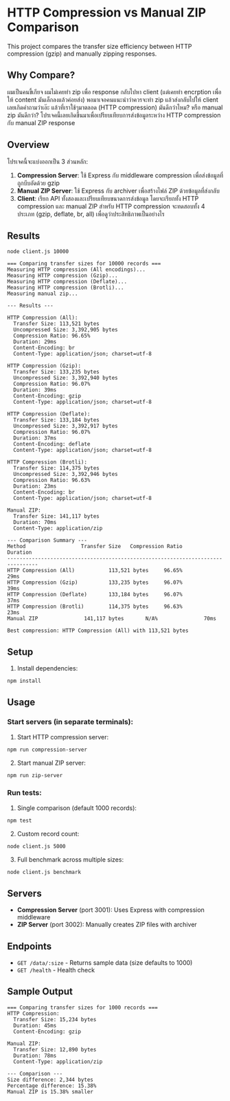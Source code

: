 # HTTP Compression vs Manual ZIP Comparison

This project compares the transfer size efficiency between HTTP compression (gzip) and manually zipping responses.

## Why Compare?

ผมเป็นคนขี้เกียจ ผมไม่เคยทำ zip เพื่อ response กลับไปหา client (แต่เคยทำ encrption เพื่อให้ content มันเล็กลงแล้วค่อยส่ง) พอมาเจอคนแนะนำว่าควรจะทำ zip แล้วส่งกลับไปให้ client เลยเกิดคำถามว่าเอ๊ะ แล้วที่เราใช้ๆมาตลอด (HTTP compression) มันดีกว่าไหม? หรือ manual zip มันดีกว่า? โปรเจคนี้เลยเกิดขึ้นมาเพื่อเปรียบเทียบการส่งข้อมูลระหว่าง HTTP compression กับ manual ZIP response

## Overview

โปรเจคนี้จะแบ่งออกเป็น 3 ส่วนหลัก:
1. **Compression Server**: ใช้ Express กับ middleware compression เพื่อส่งข้อมูลที่ถูกบีบอัดด้วย gzip
2. **Manual ZIP Server**: ใช้ Express กับ archiver เพื่อสร้างไฟล์ ZIP ด้วยข้อมูลที่ส่งกลับ
3. **Client**: เรียก API ทั้งสองและเปรียบเทียบขนาดการส่งข้อมูล โดยจะเรียกทั้ง HTTP compression และ manual ZIP สำหรับ HTTP compression จะทดสอบทั้ง 4 ประเภท (gzip, deflate, br, all) เพื่อดูว่าประสิทธิภาพเป็นอย่างไร

## Results

```
node client.js 10000    

=== Comparing transfer sizes for 10000 records ===
Measuring HTTP compression (All encodings)...
Measuring HTTP compression (Gzip)...
Measuring HTTP compression (Deflate)...
Measuring HTTP compression (Brotli)...
Measuring manual zip...

--- Results ---

HTTP Compression (All):
  Transfer Size: 113,521 bytes
  Uncompressed Size: 3,392,905 bytes
  Compression Ratio: 96.65%
  Duration: 29ms
  Content-Encoding: br
  Content-Type: application/json; charset=utf-8

HTTP Compression (Gzip):
  Transfer Size: 133,235 bytes
  Uncompressed Size: 3,392,940 bytes
  Compression Ratio: 96.07%
  Duration: 39ms
  Content-Encoding: gzip
  Content-Type: application/json; charset=utf-8

HTTP Compression (Deflate):
  Transfer Size: 133,184 bytes
  Uncompressed Size: 3,392,917 bytes
  Compression Ratio: 96.07%
  Duration: 37ms
  Content-Encoding: deflate
  Content-Type: application/json; charset=utf-8

HTTP Compression (Brotli):
  Transfer Size: 114,375 bytes
  Uncompressed Size: 3,392,946 bytes
  Compression Ratio: 96.63%
  Duration: 23ms
  Content-Encoding: br
  Content-Type: application/json; charset=utf-8

Manual ZIP:
  Transfer Size: 141,117 bytes
  Duration: 70ms
  Content-Type: application/zip

--- Comparison Summary ---
Method                  Transfer Size   Compression Ratio       Duration
--------------------------------------------------------------------------------
HTTP Compression (All)           113,521 bytes     96.65%               29ms
HTTP Compression (Gzip)          133,235 bytes     96.07%               39ms
HTTP Compression (Deflate)       133,184 bytes     96.07%               37ms
HTTP Compression (Brotli)        114,375 bytes     96.63%               23ms
Manual ZIP               141,117 bytes       N/A%               70ms

Best compression: HTTP Compression (All) with 113,521 bytes
```

## Setup

1. Install dependencies:
```bash
npm install
```

## Usage

### Start servers (in separate terminals):

1. Start HTTP compression server:
```bash
npm run compression-server
```

2. Start manual ZIP server:
```bash
npm run zip-server
```

### Run tests:

1. Single comparison (default 1000 records):
```bash
npm test
```

2. Custom record count:
```bash
node client.js 5000
```

3. Full benchmark across multiple sizes:
```bash
node client.js benchmark
```

## Servers

- **Compression Server** (port 3001): Uses Express with compression middleware
- **ZIP Server** (port 3002): Manually creates ZIP files with archiver

## Endpoints

- `GET /data/:size` - Returns sample data (size defaults to 1000)
- `GET /health` - Health check

## Sample Output

```
=== Comparing transfer sizes for 1000 records ===
HTTP Compression:
  Transfer Size: 15,234 bytes
  Duration: 45ms
  Content-Encoding: gzip

Manual ZIP:
  Transfer Size: 12,890 bytes
  Duration: 78ms
  Content-Type: application/zip

--- Comparison ---
Size difference: 2,344 bytes
Percentage difference: 15.38%
Manual ZIP is 15.38% smaller
```